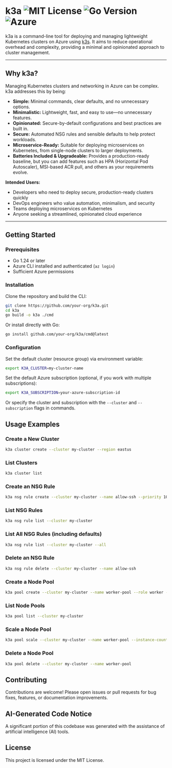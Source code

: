 # k3a ![MIT License](https://img.shields.io/badge/license-MIT-green.svg) ![Go Version](https://img.shields.io/badge/Go-1.24%2B-blue.svg) ![Azure](https://img.shields.io/badge/Azure-Ready-brightgreen.svg)

k3a is a command-line tool for deploying and managing lightweight Kubernetes clusters on Azure using [k3s](https://k3s.io/). It aims to reduce operational overhead and complexity, providing a minimal and opinionated approach to cluster management.

---

## Why k3a?

Managing Kubernetes clusters and networking in Azure can be complex. k3a addresses this by being:

- **Simple:** Minimal commands, clear defaults, and no unnecessary options.
- **Minimalistic:** Lightweight, fast, and easy to use—no unnecessary features.
- **Opinionated:** Secure-by-default configurations and best practices are built in.
- **Secure:** Automated NSG rules and sensible defaults to help protect workloads.
- **Microservice-Ready:** Suitable for deploying microservices on Kubernetes, from single-node clusters to larger deployments.
- **Batteries Included & Upgradeable:** Provides a production-ready baseline, but you can add features such as HPA (Horizontal Pod Autoscaler), MSI-based ACR pull, and others as your requirements evolve.

**Intended Users:**
- Developers who need to deploy secure, production-ready clusters quickly
- DevOps engineers who value automation, minimalism, and security
- Teams deploying microservices on Kubernetes
- Anyone seeking a streamlined, opinionated cloud experience

---

## Getting Started

### Prerequisites
- Go 1.24 or later
- Azure CLI installed and authenticated (`az login`)
- Sufficient Azure permissions

### Installation

Clone the repository and build the CLI:

```sh
git clone https://github.com/your-org/k3a.git
cd k3a
go build -o k3a ./cmd
```

Or install directly with Go:

```sh
go install github.com/your-org/k3a/cmd@latest
```

### Configuration

Set the default cluster (resource group) via environment variable:

```sh
export K3A_CLUSTER=my-cluster-name
```

Set the default Azure subscription (optional, if you work with multiple subscriptions):

```sh
export K3A_SUBSCRIPTION=your-azure-subscription-id
```

Or specify the cluster and subscription with the `--cluster` and `--subscription` flags in commands.

## Usage Examples

### Create a New Cluster

```sh
k3a cluster create --cluster my-cluster --region eastus
```

### List Clusters

```sh
k3a cluster list
```

### Create an NSG Rule

```sh
k3a nsg rule create --cluster my-cluster --name allow-ssh --priority 100 --direction Inbound --access Allow --protocol Tcp --source "*" --source-port "*" --dest "*" --dest-port "22"
```

### List NSG Rules

```sh
k3a nsg rule list --cluster my-cluster
```

### List All NSG Rules (including defaults)

```sh
k3a nsg rule list --cluster my-cluster --all
```

### Delete an NSG Rule

```sh
k3a nsg rule delete --cluster my-cluster --name allow-ssh
```

### Create a Node Pool

```sh
k3a pool create --cluster my-cluster --name worker-pool --role worker --instance-count 3
```

### List Node Pools

```sh
k3a pool list --cluster my-cluster
```

### Scale a Node Pool

```sh
k3a pool scale --cluster my-cluster --name worker-pool --instance-count 5
```

### Delete a Node Pool

```sh
k3a pool delete --cluster my-cluster --name worker-pool
```

## Contributing

Contributions are welcome! Please open issues or pull requests for bug fixes, features, or documentation improvements.

## AI-Generated Code Notice

A significant portion of this codebase was generated with the assistance of artificial intelligence (AI) tools.

## License

This project is licensed under the MIT License.
